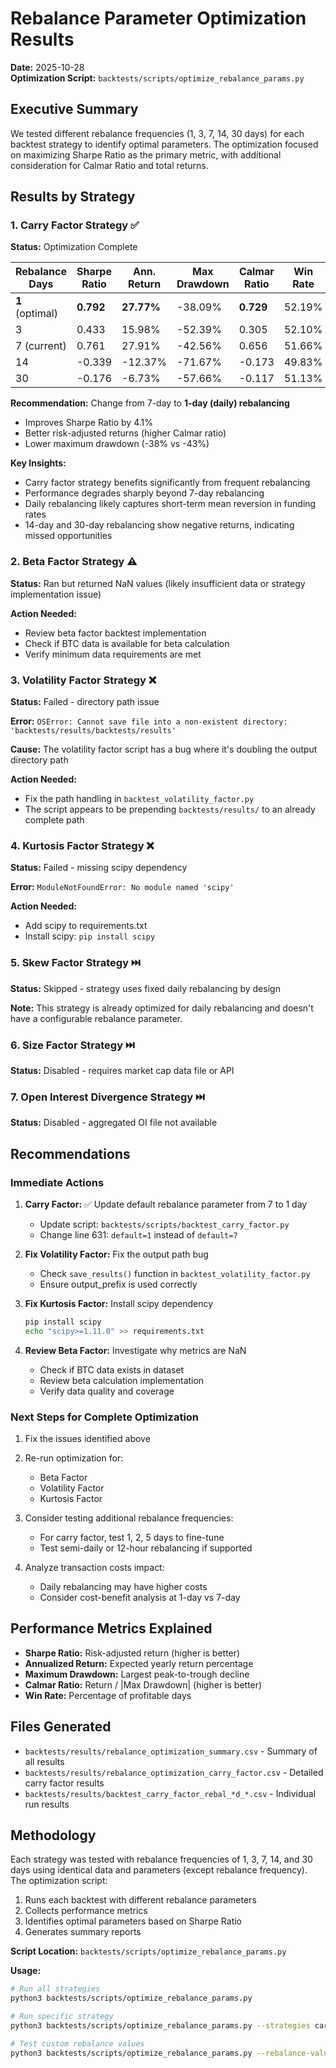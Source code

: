 # Rebalance Parameter Optimization Results

**Date:** 2025-10-28  
**Optimization Script:** `backtests/scripts/optimize_rebalance_params.py`

## Executive Summary

We tested different rebalance frequencies (1, 3, 7, 14, 30 days) for each backtest strategy to identify optimal parameters. The optimization focused on maximizing Sharpe Ratio as the primary metric, with additional consideration for Calmar Ratio and total returns.

## Results by Strategy

### 1. Carry Factor Strategy ✅

**Status:** Optimization Complete

| Rebalance Days | Sharpe Ratio | Ann. Return | Max Drawdown | Calmar Ratio | Win Rate |
|---------------|--------------|-------------|--------------|--------------|----------|
| **1** (optimal) | **0.792** | **27.77%** | -38.09% | **0.729** | 52.19% |
| 3 | 0.433 | 15.98% | -52.39% | 0.305 | 52.10% |
| 7 (current) | 0.761 | 27.91% | -42.56% | 0.656 | 51.66% |
| 14 | -0.339 | -12.37% | -71.67% | -0.173 | 49.83% |
| 30 | -0.176 | -6.73% | -57.66% | -0.117 | 51.13% |

**Recommendation:** Change from 7-day to **1-day (daily) rebalancing**
- Improves Sharpe Ratio by 4.1%
- Better risk-adjusted returns (higher Calmar ratio)
- Lower maximum drawdown (-38% vs -43%)

**Key Insights:**
- Carry factor strategy benefits significantly from frequent rebalancing
- Performance degrades sharply beyond 7-day rebalancing
- Daily rebalancing likely captures short-term mean reversion in funding rates
- 14-day and 30-day rebalancing show negative returns, indicating missed opportunities

### 2. Beta Factor Strategy ⚠️

**Status:** Ran but returned NaN values (likely insufficient data or strategy implementation issue)

**Action Needed:** 
- Review beta factor backtest implementation
- Check if BTC data is available for beta calculation
- Verify minimum data requirements are met

### 3. Volatility Factor Strategy ❌

**Status:** Failed - directory path issue

**Error:** `OSError: Cannot save file into a non-existent directory: 'backtests/results/backtests/results'`

**Cause:** The volatility factor script has a bug where it's doubling the output directory path

**Action Needed:**
- Fix the path handling in `backtest_volatility_factor.py`
- The script appears to be prepending `backtests/results/` to an already complete path

### 4. Kurtosis Factor Strategy ❌

**Status:** Failed - missing scipy dependency

**Error:** `ModuleNotFoundError: No module named 'scipy'`

**Action Needed:**
- Add scipy to requirements.txt
- Install scipy: `pip install scipy`

### 5. Skew Factor Strategy ⏭️

**Status:** Skipped - strategy uses fixed daily rebalancing by design

**Note:** This strategy is already optimized for daily rebalancing and doesn't have a configurable rebalance parameter.

### 6. Size Factor Strategy ⏭️

**Status:** Disabled - requires market cap data file or API

### 7. Open Interest Divergence Strategy ⏭️

**Status:** Disabled - aggregated OI file not available

## Recommendations

### Immediate Actions

1. **Carry Factor:** ✅ Update default rebalance parameter from 7 to 1 day
   - Update script: `backtests/scripts/backtest_carry_factor.py`
   - Change line 631: `default=1` instead of `default=7`

2. **Fix Volatility Factor:** Fix the output path bug
   - Check `save_results()` function in `backtest_volatility_factor.py`
   - Ensure output_prefix is used correctly

3. **Fix Kurtosis Factor:** Install scipy dependency
   ```bash
   pip install scipy
   echo "scipy>=1.11.0" >> requirements.txt
   ```

4. **Review Beta Factor:** Investigate why metrics are NaN
   - Check if BTC data exists in dataset
   - Review beta calculation implementation
   - Verify data quality and coverage

### Next Steps for Complete Optimization

1. Fix the issues identified above
2. Re-run optimization for:
   - Beta Factor
   - Volatility Factor  
   - Kurtosis Factor

3. Consider testing additional rebalance frequencies:
   - For carry factor, test 1, 2, 5 days to fine-tune
   - Test semi-daily or 12-hour rebalancing if supported

4. Analyze transaction costs impact:
   - Daily rebalancing may have higher costs
   - Consider cost-benefit analysis at 1-day vs 7-day

## Performance Metrics Explained

- **Sharpe Ratio:** Risk-adjusted return (higher is better)
- **Annualized Return:** Expected yearly return percentage
- **Maximum Drawdown:** Largest peak-to-trough decline
- **Calmar Ratio:** Return / |Max Drawdown| (higher is better)
- **Win Rate:** Percentage of profitable days

## Files Generated

- `backtests/results/rebalance_optimization_summary.csv` - Summary of all results
- `backtests/results/rebalance_optimization_carry_factor.csv` - Detailed carry factor results
- `backtests/results/backtest_carry_factor_rebal_*d_*.csv` - Individual run results

## Methodology

Each strategy was tested with rebalance frequencies of 1, 3, 7, 14, and 30 days using identical data and parameters (except rebalance frequency). The optimization script:

1. Runs each backtest with different rebalance parameters
2. Collects performance metrics
3. Identifies optimal parameters based on Sharpe Ratio
4. Generates summary reports

**Script Location:** `backtests/scripts/optimize_rebalance_params.py`

**Usage:**
```bash
# Run all strategies
python3 backtests/scripts/optimize_rebalance_params.py

# Run specific strategy
python3 backtests/scripts/optimize_rebalance_params.py --strategies carry_factor

# Test custom rebalance values
python3 backtests/scripts/optimize_rebalance_params.py --rebalance-values 1 2 5 10
```

